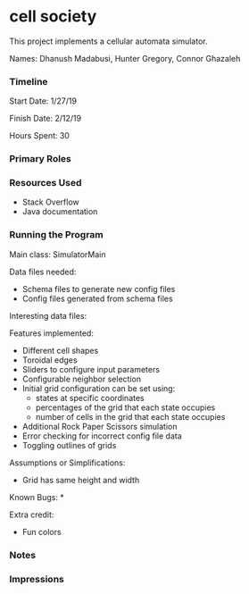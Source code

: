 cell society
====

This project implements a cellular automata simulator.

Names: Dhanush Madabusi, Hunter Gregory, Connor Ghazaleh

### Timeline

Start Date: 1/27/19

Finish Date: 2/12/19

Hours Spent: 30

### Primary Roles


### Resources Used

* Stack Overflow
* Java documentation


### Running the Program

Main class: SimulatorMain

Data files needed: 
* Schema files to generate new config files
* Config files generated from schema files

Interesting data files:

Features implemented:
* Different cell shapes
* Toroidal edges
* Sliders to configure input parameters
* Configurable neighbor selection
* Initial grid configuration can be set using:
    * states at specific coordinates
    * percentages of the grid that each state occupies
    * number of cells in the grid that each state occupies
* Additional Rock Paper Scissors simulation
* Error checking for incorrect config file data
* Toggling outlines of grids

Assumptions or Simplifications:
* Grid has same height and width

Known Bugs:
*

Extra credit:
* Fun colors

### Notes


### Impressions

